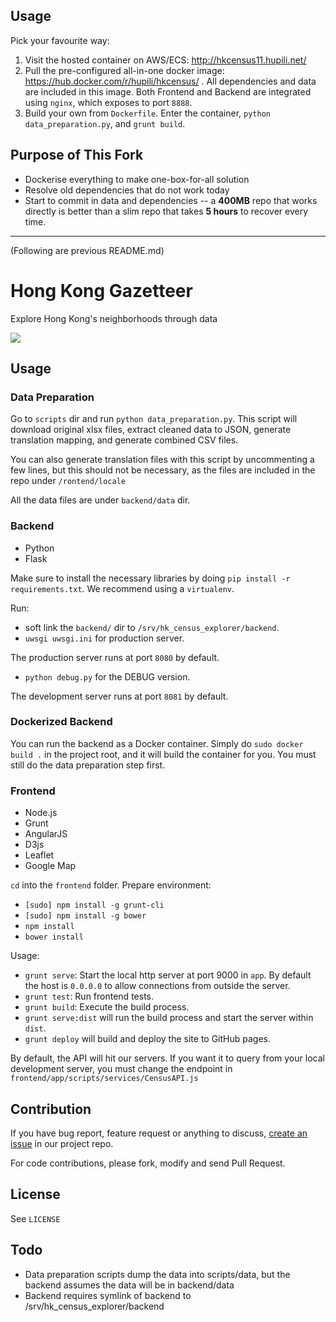 ## Usage

Pick your favourite way:

1. Visit the hosted container on AWS/ECS: http://hkcensus11.hupili.net/
2. Pull the pre-configured all-in-one docker image: https://hub.docker.com/r/hupili/hkcensus/ . All dependencies and data are included in this image. Both Frontend and Backend are integrated using `nginx`, which exposes to port `8888`.
3. Build your own from `Dockerfile`. Enter the container, `python data_preparation.py`, and `grunt build`. 

## Purpose of This Fork

* Dockerise everything to make one-box-for-all solution
* Resolve old dependencies that do not work today
* Start to commit in data and dependencies -- a **400MB** repo that works directly is better than a slim repo that takes **5 hours** to recover every time.

--------

(Following are previous README.md)

# Hong Kong Gazetteer

Explore Hong Kong's neighborhoods through data

[![](https://raw.github.com/gazetteerhk/census_explorer/master/misc/screen-gazeteer.jpg)](http://gazetteer.hk/)

## Usage

### Data Preparation

Go to `scripts` dir and run `python data_preparation.py`.
This script will download original xlsx files, extract cleaned data to JSON, generate translation mapping, and generate combined CSV files.

You can also generate translation files with this script by uncommenting a few lines, but this should not be necessary, as
the files are included in the repo under `/rontend/locale`

All the data files are under `backend/data` dir.

### Backend

   - Python
   - Flask

Make sure to install the necessary libraries by doing `pip install -r requirements.txt`.  We recommend using a `virtualenv`.

Run:

   * soft link the `backend/` dir to `/srv/hk_census_explorer/backend`.
   * `uwsgi uwsgi.ini` for production server.

The production server runs at port `8080` by default.
   
   * `python debug.py` for the DEBUG version.

The development server runs at port `8081` by default.

### Dockerized Backend

You can run the backend as a Docker container.  Simply do `sudo docker build .` in the project root, and it will build
the container for you.  You must still do the data preparation step first.

### Frontend

   - Node.js
   - Grunt
   - AngularJS
   - D3js
   - Leaflet
   - Google Map

`cd` into the `frontend` folder. Prepare environment:

   - `[sudo] npm install -g grunt-cli`
   - `[sudo] npm install -g bower`
   - `npm install`
   - `bower install`

Usage:

   - `grunt serve`: Start the local http server at port 9000 in `app`.
   By default the host is `0.0.0.0` to allow connections from outside the server.
   - `grunt test`: Run frontend tests.
   - `grunt build`: Execute the build process.  
   - `grunt serve:dist` will run the build process and start the server within `dist`.
   - `grunt deploy` will build and deploy the site to GitHub pages.

By default, the API will hit our servers.  If you want it to query from your local development server, you must change
the endpoint in `frontend/app/scripts/services/CensusAPI.js`

## Contribution

If you have bug report, feature request or anything to discuss,
[create an issue](https://github.com/gazetteerhk/census_explorer/issues/new) in our project repo.

For code contributions, please fork, modify and send Pull Request.

## License

See `LICENSE`

## Todo

 - Data preparation scripts dump the data into scripts/data, but the backend assumes
 the data will be in backend/data
 - Backend requires symlink of backend to /srv/hk_census_explorer/backend
